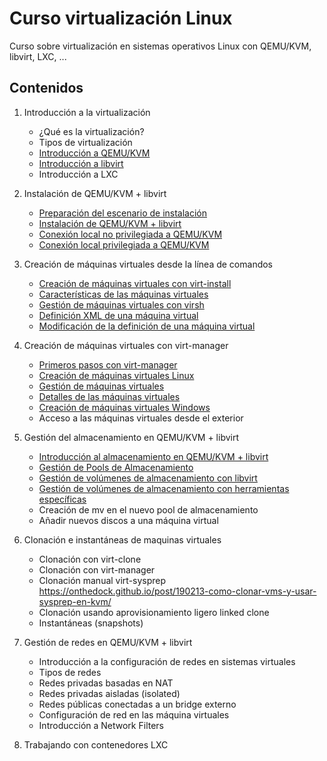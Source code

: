 # Curso virtualización Linux

Curso sobre virtualización en sistemas operativos Linux con QEMU/KVM, libvirt, LXC, ...

## Contenidos

1. Introducción a la virtualización
	* ¿Qué es la virtualización?
	* Tipos de virtualización
	* [Introducción a QEMU/KVM](modulo1/qemu-kvm.md)
	* [Introducción a libvirt](modulo1/libvirt.md)
	* Introducción a LXC

2. Instalación de QEMU/KVM + libvirt
	* [Preparación del escenario de instalación](modulo2/escenario.md)
	* [Instalación de QEMU/KVM + libvirt](modulo2/instalacion.md)
	* [Conexión local no privilegiada a QEMU/KVM](modulo2/session.md)
	* [Conexión local privilegiada a QEMU/KVM](modulo2/system.md)

3. Creación de máquinas virtuales desde la línea de comandos
	* [Creación de máquinas virtuales con virt-install](modulo3/virt-install.md)
	* [Características de las máquinas virtuales](modulo3/caracteristicas.md)
	* [Gestión de máquinas virtuales con virsh](modulo3/gestion.md)
	* [Definición XML de una máquina virtual](modulo3/xml.md)
	* [Modificación de la definición de una máquina virtual](modulo3/modificacion.md)

4. Creación de máquinas virtuales con virt-manager
	* [Primeros pasos con virt-manager](modulo4/instalacion.md)
	* [Creación de máquinas virtuales Linux](modulo4/linux.md)
	* [Gestión de máquinas virtuales](modulo4/gestion.md)
	* [Detalles de las máquinas virtuales](modulo4/detalles.md)
	* [Creación de máquinas virtuales Windows](modulo4/windows.md)
	* Acceso a las máquinas virtuales desde el exterior

5. Gestión del  almacenamiento en QEMU/KVM + libvirt
	* [Introducción al almacenamiento en QEMU/KVM + libvirt](modulo5/introduccion.md)
	* [Gestión de Pools de Almacenamiento](modulo5/pool.md)
	* [Gestión de volúmenes de almacenamiento con libvirt](modulo5/volumen1.md)
	* [Gestión de volúmenes de almacenamiento con herramientas específicas](modulo5/volumen2.md)
	* Creación de mv en el nuevo pool de almacenamiento
	* Añadir nuevos discos a una máquina virtual

6. Clonación e instantáneas de maquinas virtuales
	* Clonación con virt-clone
	* Clonación con virt-manager
	* Clonación manual virt-sysprep https://onthedock.github.io/post/190213-como-clonar-vms-y-usar-sysprep-en-kvm/
	* Clonación usando aprovisionamiento ligero linked clone
	* Instantáneas (snapshots)
	
7. Gestión de redes en QEMU/KVM + libvirt
	* Introducción a la configuración de redes en sistemas virtuales
	* Tipos de redes
	* Redes privadas basadas en NAT
	* Redes privadas aisladas (isolated)
	* Redes públicas conectadas a un bridge externo
	* Configuración de red en las máquina virtuales
	* Introducción a Network Filters
	
8. Trabajando con contenedores LXC
